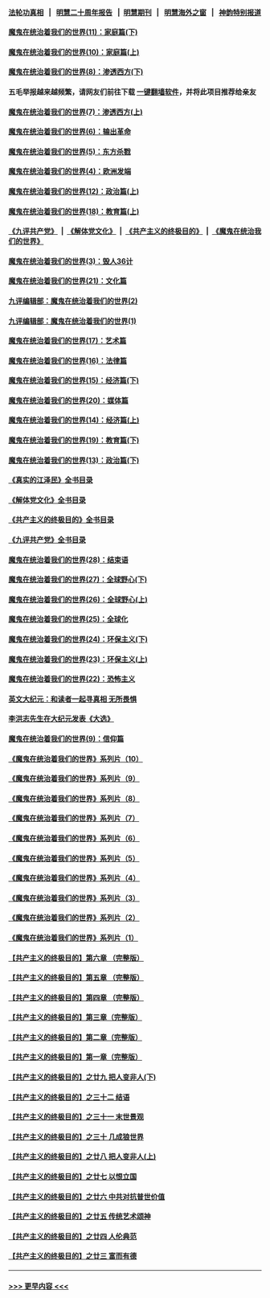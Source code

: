 #### [法轮功真相](https://github.com/gfw-breaker/truth/blob/master/README.md?t=0) &nbsp;&nbsp;|&nbsp;&nbsp; [明慧二十周年报告](https://github.com/gfw-breaker/mh-reports/blob/master/README.md?t=0) &nbsp;&nbsp;|&nbsp;&nbsp;[明慧期刊](https://github.com/gfw-breaker/mh-qikan) &nbsp;&nbsp;|&nbsp;&nbsp; [明慧海外之窗](https://github.com/gfw-breaker/mh-news/blob/master/README.md?t=0) &nbsp;&nbsp;|&nbsp;&nbsp; [神韵特别报道](https://github.com/gfw-breaker/mh-news/blob/master/shenyun.md?t=0)
#### [魔鬼在统治着我们的世界(11)：家庭篇(下)](../pages/nsc422/n10440961.md?t=01190643) 
#### [魔鬼在统治着我们的世界(10)：家庭篇(上)](../pages/nsc422/n10435448.md?t=01190643) 
#### [魔鬼在统治着我们的世界(8)：渗透西方(下)](../pages/nsc422/n10429603.md?t=01190643) 
#### 五毛举报越来越频繁，请网友们前往下载 [一键翻墙软件](https://github.com/gfw-breaker/ssr-accounts)，并将此项目推荐给亲友
#### [魔鬼在统治着我们的世界(7)：渗透西方(上)](../pages/nsc422/n10426013.md?t=01190643) 
#### [魔鬼在统治着我们的世界(6)：输出革命](../pages/nsc422/n10421536.md?t=01190643) 
#### [魔鬼在统治着我们的世界(5)：东方杀戮](../pages/nsc422/n10417707.md?t=01190643) 
#### [魔鬼在统治着我们的世界(4)：欧洲发端](../pages/nsc422/n10414890.md?t=01190643) 
#### [魔鬼在统治着我们的世界(12)：政治篇(上)](../pages/nsc422/n10444576.md?t=01190643) 
#### [魔鬼在统治着我们的世界(18)：教育篇(上)](../pages/nsc422/n10526970.md?t=01190643) 
#### [《九评共产党》](https://github.com/begood0513/9ping.md/blob/master/README.md) &nbsp;|&nbsp; [《解体党文化》](../../../../jtdwh.md/blob/master/README.md)  &nbsp;|&nbsp; [《共产主义的终极目的》](../../../../gczydzjmd.md/blob/master/README.md) &nbsp;|&nbsp; [《魔鬼在统治我们的世界》](../../../../mgztzwmdsj.md/blob/master/README.md) 
#### [魔鬼在统治着我们的世界(3)：毁人36计](../pages/nsc422/n10411583.md?t=01190643) 
#### [魔鬼在统治着我们的世界(21)：文化篇](../pages/nsc422/n10597706.md?t=01190643) 
#### [九评编辑部：魔鬼在统治着我们的世界(2)](../pages/nsc422/n10410036.md?t=01190643) 
#### [九评编辑部：魔鬼在统治着我们的世界(1)](../pages/nsc422/n10406825.md?t=01190643) 
#### [魔鬼在统治着我们的世界(17)：艺术篇](../pages/nsc422/n10499093.md?t=01190643) 
#### [魔鬼在统治着我们的世界(16)：法律篇](../pages/nsc422/n10485969.md?t=01190643) 
#### [魔鬼在统治着我们的世界(15)：经济篇(下)](../pages/nsc422/n10469975.md?t=01190643) 
#### [魔鬼在统治着我们的世界(20)：媒体篇](../pages/nsc422/n10586579.md?t=01190643) 
#### [魔鬼在统治着我们的世界(14)：经济篇(上)](../pages/nsc422/n10457370.md?t=01190643) 
#### [魔鬼在统治着我们的世界(19)：教育篇(下)](../pages/nsc422/n10564808.md?t=01190643) 
#### [魔鬼在统治着我们的世界(13)：政治篇(下)](../pages/nsc422/n10448270.md?t=01190643) 
#### [《真实的江泽民》全书目录](../pages/nsc422/n13721399.md?t=01190643) 
#### [《解体党文化》全书目录](../pages/nsc422/n13721157.md?t=01190643) 
#### [《共产主义的终极目的》全书目录](../pages/nsc422/n13721048.md?t=01190643) 
#### [《九评共产党》全书目录](../pages/nsc422/n13708085.md?t=01190643) 
#### [魔鬼在统治着我们的世界(28)：结束语](../pages/nsc422/n10936246.md?t=01190643) 
#### [魔鬼在统治着我们的世界(27)：全球野心(下)](../pages/nsc422/n10928319.md?t=01190643) 
#### [魔鬼在统治着我们的世界(26)：全球野心(上)](../pages/nsc422/n10900318.md?t=01190643) 
#### [魔鬼在统治着我们的世界(25)：全球化](../pages/nsc422/n10788205.md?t=01190643) 
#### [魔鬼在统治着我们的世界(24)：环保主义(下)](../pages/nsc422/n10695307.md?t=01190643) 
#### [魔鬼在统治着我们的世界(23)：环保主义(上)](../pages/nsc422/n10688613.md?t=01190643) 
#### [魔鬼在统治着我们的世界(22)：恐怖主义](../pages/nsc422/n10614727.md?t=01190643) 
#### [英文大纪元：和读者一起寻真相 无所畏惧](../pages/nsc422/n12542027.md?t=01190643) 
#### [李洪志先生在大纪元发表《大选》](../pages/nsc422/n12534746.md?t=01190643) 
#### [魔鬼在统治着我们的世界(9)：信仰篇](../pages/nsc422/n10432159.md?t=01190643) 
#### [《魔鬼在统治着我们的世界》系列片（10）](../pages/nsc422/n12292670.md?t=01190643) 
#### [《魔鬼在统治着我们的世界》系列片（9）](../pages/nsc422/n12290859.md?t=01190643) 
#### [《魔鬼在统治着我们的世界》系列片（8）](../pages/nsc422/n12287445.md?t=01190643) 
#### [《魔鬼在统治着我们的世界》系列片（7）](../pages/nsc422/n12283425.md?t=01190643) 
#### [《魔鬼在统治着我们的世界》系列片（6）](../pages/nsc422/n12282314.md?t=01190643) 
#### [《魔鬼在统治着我们的世界》系列片（5）](../pages/nsc422/n12281419.md?t=01190643) 
#### [《魔鬼在统治着我们的世界》系列片（4）](../pages/nsc422/n12274024.md?t=01190643) 
#### [《魔鬼在统治着我们的世界》系列片（3）](../pages/nsc422/n12271322.md?t=01190643) 
#### [《魔鬼在统治着我们的世界》系列片（2）](../pages/nsc422/n12269049.md?t=01190643) 
#### [《魔鬼在统治着我们的世界》系列片（1）](../pages/nsc422/n12267575.md?t=01190643) 
#### [【共产主义的终极目的】第六章 （完整版）](../pages/nsc422/n11428913.md?t=01190643) 
#### [【共产主义的终极目的】第五章 （完整版）](../pages/nsc422/n11428912.md?t=01190643) 
#### [【共产主义的终极目的】第四章 （完整版）](../pages/nsc422/n11428907.md?t=01190643) 
#### [【共产主义的终极目的】第三章（完整版）](../pages/nsc422/n11428848.md?t=01190643) 
#### [【共产主义的终极目的】第二章（完整版）](../pages/nsc422/n11428831.md?t=01190643) 
#### [【共产主义的终极目的】第一章（完整版）](../pages/nsc422/n11417651.md?t=01190643) 
#### [【共产主义的终极目的】之廿九 把人变非人(下)](../pages/nsc422/n11344140.md?t=01190643) 
#### [【共产主义的终极目的】之三十二 结语](../pages/nsc422/n11360535.md?t=01190643) 
#### [【共产主义的终极目的】之三十一 末世景观](../pages/nsc422/n11351129.md?t=01190643) 
#### [【共产主义的终极目的】之三十 几成狼世界](../pages/nsc422/n11348280.md?t=01190643) 
#### [【共产主义的终极目的】之廿八 把人变非人(上)](../pages/nsc422/n11340492.md?t=01190643) 
#### [【共产主义的终极目的】之廿七 以恨立国](../pages/nsc422/n11336944.md?t=01190643) 
#### [【共产主义的终极目的】之廿六 中共对抗普世价值](../pages/nsc422/n11324785.md?t=01190643) 
#### [【共产主义的终极目的】之廿五 传统艺术颂神](../pages/nsc422/n11296396.md?t=01190643) 
#### [【共产主义的终极目的】之廿四 人伦典范](../pages/nsc422/n11296397.md?t=01190643) 
#### [【共产主义的终极目的】之廿三 富而有德](../pages/nsc422/n11283598.md?t=01190643) 

----
#### [ >>> 更早内容 <<< ](../indexes/nsc422-earlier.md)
